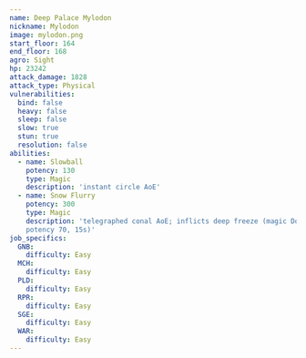 ```yaml
---
name: Deep Palace Mylodon
nickname: Mylodon
image: mylodon.png
start_floor: 164
end_floor: 168
agro: Sight
hp: 23242
attack_damage: 1828
attack_type: Physical
vulnerabilities:
  bind: false
  heavy: false
  sleep: false
  slow: true
  stun: true
  resolution: false
abilities:
  - name: Slowball
    potency: 130
    type: Magic
    description: 'instant circle AoE'
  - name: Snow Flurry
    potency: 300
    type: Magic
    description: 'telegraphed conal AoE; inflicts deep freeze (magic DoT
    potency 70, 15s)'
job_specifics:
  GNB:
    difficulty: Easy
  MCH:
    difficulty: Easy
  PLD:
    difficulty: Easy
  RPR:
    difficulty: Easy
  SGE:
    difficulty: Easy
  WAR:
    difficulty: Easy
---
```

